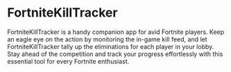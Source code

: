 # FortniteKillTracker
FortniteKillTracker is a handy companion app for avid Fortnite players. Keep an eagle eye on the action by monitoring the in-game kill feed, and let FortniteKillTracker tally up the eliminations for each player in your lobby. Stay ahead of the competition and track your progress effortlessly with this essential tool for every Fortnite enthusiast.

